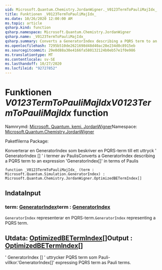 ```yaml
---
uid: Microsoft.Quantum.Chemistry.JordanWigner._V0123TermToPauliMajIdx_
title: Funktionen _V0123TermToPauliMajIdx_
ms.date: 10/26/2020 12:00:00 AM
ms.topic: article
qsharp.kind: function
qsharp.namespace: Microsoft.Quantum.Chemistry.JordanWigner
qsharp.name: _V0123TermToPauliMajIdx_
qsharp.summary: Converts a GeneratorIndex describing a PQRS term to an expression 'GeneratorIndex[]' in terms of Paulis
ms.openlocfilehash: 7295b510de2621698d48d40ac28e234d0c8915eb
ms.sourcegitcommit: 29e0d88a30e4166fa580132124b0eb57e1f0e986
ms.translationtype: MT
ms.contentlocale: sv-SE
ms.lasthandoff: 10/27/2020
ms.locfileid: "92727852"
---
```

# <a name="_v0123termtopaulimajidx_-function"></a><span data-ttu-id="55c81-102">Funktionen _V0123TermToPauliMajIdx_</span><span class="sxs-lookup"><span data-stu-id="55c81-102">_V0123TermToPauliMajIdx_ function</span></span>

<span data-ttu-id="55c81-103">Namnrymd: [Microsoft. Quantum. kemi. JordanWigner](xref:Microsoft.Quantum.Chemistry.JordanWigner)</span><span class="sxs-lookup"><span data-stu-id="55c81-103">Namespace: [Microsoft.Quantum.Chemistry.JordanWigner](xref:Microsoft.Quantum.Chemistry.JordanWigner)</span></span>

<span data-ttu-id="55c81-104">Paketfilerna [](https://nuget.org/packages/)</span><span class="sxs-lookup"><span data-stu-id="55c81-104">Package: [](https://nuget.org/packages/)</span></span>


<span data-ttu-id="55c81-105">Konverterar en GeneratorIndex som beskriver en PQRS-term till ett uttryck ' GeneratorIndex [] ' i termer av Paulis</span><span class="sxs-lookup"><span data-stu-id="55c81-105">Converts a GeneratorIndex describing a PQRS term to an expression 'GeneratorIndex[]' in terms of Paulis</span></span>

```qsharp
function _V0123TermToPauliMajIdx_ (term : Microsoft.Quantum.Simulation.GeneratorIndex) : Microsoft.Quantum.Chemistry.JordanWigner.OptimizedBETermIndex[]
```


## <a name="input"></a><span data-ttu-id="55c81-106">Indata</span><span class="sxs-lookup"><span data-stu-id="55c81-106">Input</span></span>

### <a name="term--generatorindex"></a><span data-ttu-id="55c81-107">term: [GeneratorIndex](xref:Microsoft.Quantum.Simulation.GeneratorIndex)</span><span class="sxs-lookup"><span data-stu-id="55c81-107">term : [GeneratorIndex](xref:Microsoft.Quantum.Simulation.GeneratorIndex)</span></span>

<span data-ttu-id="55c81-108">`GeneratorIndex` representerar en PQRS-term.</span><span class="sxs-lookup"><span data-stu-id="55c81-108">`GeneratorIndex` representing a PQRS term.</span></span>



## <a name="output--optimizedbetermindex"></a><span data-ttu-id="55c81-109">Utdata: [OptimizedBETermIndex](xref:Microsoft.Quantum.Chemistry.JordanWigner.OptimizedBETermIndex)[]</span><span class="sxs-lookup"><span data-stu-id="55c81-109">Output : [OptimizedBETermIndex](xref:Microsoft.Quantum.Chemistry.JordanWigner.OptimizedBETermIndex)[]</span></span>

<span data-ttu-id="55c81-110">' GeneratorIndex [] ' uttrycker PQRS term som Pauli-villkor.</span><span class="sxs-lookup"><span data-stu-id="55c81-110">'GeneratorIndex[]' expressing PQRS term as Pauli terms.</span></span>